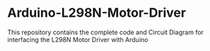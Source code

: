 # Arduino-L298N-Motor-Driver
This repository contains the complete code and Circuit Diagram for interfacing the L298N Motor Driver with Arduino
